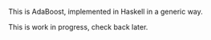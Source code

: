 This is AdaBoost, implemented in Haskell in a generic way.

This is work in progress, check back later.

